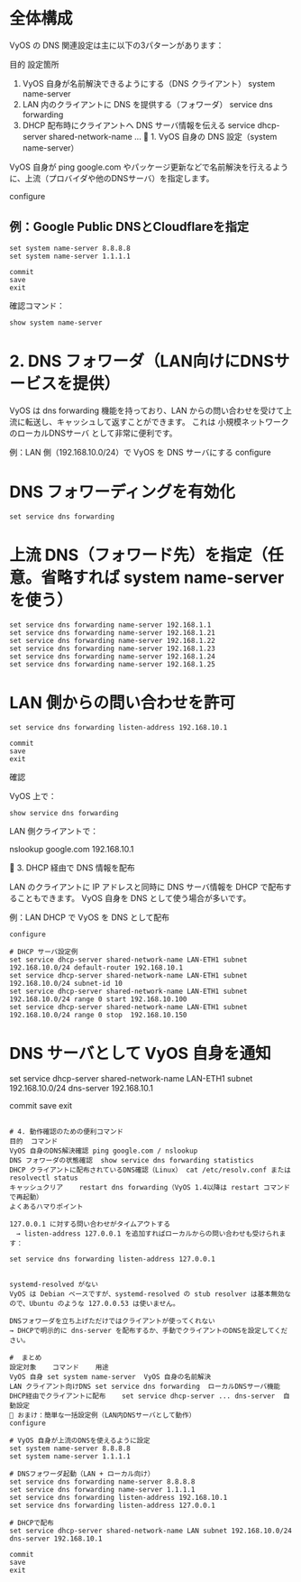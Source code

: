 # 全体構成

VyOS の DNS 関連設定は主に以下の3パターンがあります：

目的	設定箇所
1. VyOS 自身が名前解決できるようにする（DNS クライアント）	system name-server
2. LAN 内のクライアントに DNS を提供する（フォワーダ）	service dns forwarding
3. DHCP 配布時にクライアントへ DNS サーバ情報を伝える	service dhcp-server shared-network-name ...
🧰 1. VyOS 自身の DNS 設定（system name-server）

VyOS 自身が ping google.com やパッケージ更新などで名前解決を行えるように、上流（プロバイダや他のDNSサーバ）を指定します。

configure

## 例：Google Public DNSとCloudflareを指定
```
set system name-server 8.8.8.8
set system name-server 1.1.1.1

commit
save
exit
```

確認コマンド：
```
show system name-server
```

# 2. DNS フォワーダ（LAN向けにDNSサービスを提供）

VyOS は dns forwarding 機能を持っており、LAN からの問い合わせを受けて上流に転送し、キャッシュして返すことができます。
これは 小規模ネットワークのローカルDNSサーバ として非常に便利です。

例：LAN 側（192.168.10.0/24）で VyOS を DNS サーバにする
configure

# DNS フォワーディングを有効化
```
set service dns forwarding
```

# 上流 DNS（フォワード先）を指定（任意。省略すれば system name-server を使う）
```
set service dns forwarding name-server 192.168.1.1
set service dns forwarding name-server 192.168.1.21
set service dns forwarding name-server 192.168.1.22
set service dns forwarding name-server 192.168.1.23
set service dns forwarding name-server 192.168.1.24
set service dns forwarding name-server 192.168.1.25
```

# LAN 側からの問い合わせを許可
```
set service dns forwarding listen-address 192.168.10.1

commit
save
exit
```

確認

VyOS 上で：
```
show service dns forwarding
```

LAN 側クライアントで：

nslookup google.com 192.168.10.1

📡 3. DHCP 経由で DNS 情報を配布

LAN のクライアントに IP アドレスと同時に DNS サーバ情報を DHCP で配布することもできます。
VyOS 自身を DNS として使う場合が多いです。

例：LAN DHCP で VyOS を DNS として配布
```
configure

# DHCP サーバ設定例
set service dhcp-server shared-network-name LAN-ETH1 subnet 192.168.10.0/24 default-router 192.168.10.1
set service dhcp-server shared-network-name LAN-ETH1 subnet 192.168.10.0/24 subnet-id 10
set service dhcp-server shared-network-name LAN-ETH1 subnet 192.168.10.0/24 range 0 start 192.168.10.100
set service dhcp-server shared-network-name LAN-ETH1 subnet 192.168.10.0/24 range 0 stop  192.168.10.150
```

# DNS サーバとして VyOS 自身を通知

set service dhcp-server shared-network-name LAN-ETH1 subnet 192.168.10.0/24 dns-server 192.168.10.1

commit
save
exit
```3e5

# 4. 動作確認のための便利コマンド
目的	コマンド
VyOS 自身のDNS解決確認	ping google.com / nslookup
DNS フォワーダの状態確認	show service dns forwarding statistics
DHCP クライアントに配布されているDNS確認（Linux）	cat /etc/resolv.conf または resolvectl status
キャッシュクリア	restart dns forwarding（VyOS 1.4以降は restart コマンドで再起動）
よくあるハマりポイント

127.0.0.1 に対する問い合わせがタイムアウトする
　→ listen-address 127.0.0.1 を追加すればローカルからの問い合わせも受けられます：

set service dns forwarding listen-address 127.0.0.1


systemd-resolved がない
VyOS は Debian ベースですが、systemd-resolved の stub resolver は基本無効なので、Ubuntu のような 127.0.0.53 は使いません。

DNSフォワーダを立ち上げただけではクライアントが使ってくれない
→ DHCPで明示的に dns-server を配布するか、手動でクライアントのDNSを設定してください。

#  まとめ
設定対象	コマンド	用途
VyOS 自身	set system name-server	VyOS 自身の名前解決
LAN クライアント向けDNS	set service dns forwarding	ローカルDNSサーバ機能
DHCP経由でクライアントに配布	set service dhcp-server ... dns-server	自動設定
🏁 おまけ：簡単な一括設定例（LAN内DNSサーバとして動作）
configure

# VyOS 自身が上流のDNSを使えるように設定
set system name-server 8.8.8.8
set system name-server 1.1.1.1

# DNSフォワーダ起動（LAN + ローカル向け）
set service dns forwarding name-server 8.8.8.8
set service dns forwarding name-server 1.1.1.1
set service dns forwarding listen-address 192.168.10.1
set service dns forwarding listen-address 127.0.0.1

# DHCPで配布
set service dhcp-server shared-network-name LAN subnet 192.168.10.0/24 dns-server 192.168.10.1

commit
save
exit